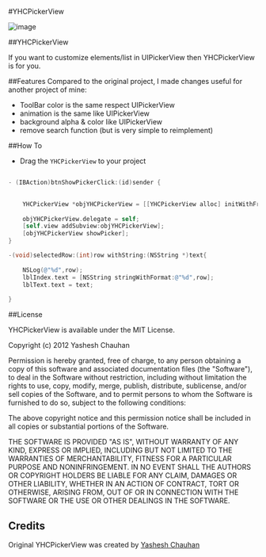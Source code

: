 #YHCPickerView

![image](https://dl.dropboxusercontent.com/u/1655028/pickenerimage.png)


##YHCPickerView

If you want to customize elements/list in UIPickerView then YHCPickerView is for you. 

##Features
Compared to the original project, I made ​​changes useful for another project of mine:
* ToolBar color is the same respect UIPickerView
* animation is the same like UIPickerView
* background alpha & color like UIPickerView
* remove search function (but is very simple to reimplement)

##How To

* Drag the `YHCPickerView` to your project


``` objective-c

- (IBAction)btnShowPickerClick:(id)sender {
    

    YHCPickerView *objYHCPickerView = [[YHCPickerView alloc] initWithFrame:CGRectMake(0, 0, 320, 480) withNSArray:countriesArray];
    
    objYHCPickerView.delegate = self;
    [self.view addSubview:objYHCPickerView];
    [objYHCPickerView showPicker];
}

-(void)selectedRow:(int)row withString:(NSString *)text{
    
    NSLog(@"%d",row);
    lblIndex.text = [NSString stringWithFormat:@"%d",row];
    lblText.text = text;
    
}

```

##License

YHCPickerView is available under the MIT License.

Copyright (c) 2012 Yashesh Chauhan

Permission is hereby granted, free of charge, to any person obtaining a copy
of this software and associated documentation files (the "Software"), to deal
in the Software without restriction, including without limitation the rights
to use, copy, modify, merge, publish, distribute, sublicense, and/or sell
copies of the Software, and to permit persons to whom the Software is
furnished to do so, subject to the following conditions:

The above copyright notice and this permission notice shall be included in
all copies or substantial portions of the Software.

THE SOFTWARE IS PROVIDED "AS IS", WITHOUT WARRANTY OF ANY KIND, EXPRESS OR
IMPLIED, INCLUDING BUT NOT LIMITED TO THE WARRANTIES OF MERCHANTABILITY,
FITNESS FOR A PARTICULAR PURPOSE AND NONINFRINGEMENT. IN NO EVENT SHALL THE
AUTHORS OR COPYRIGHT HOLDERS BE LIABLE FOR ANY CLAIM, DAMAGES OR OTHER
LIABILITY, WHETHER IN AN ACTION OF CONTRACT, TORT OR OTHERWISE, ARISING FROM,
OUT OF OR IN CONNECTION WITH THE SOFTWARE OR THE USE OR OTHER DEALINGS IN
THE SOFTWARE.

## Credits

Original YHCPickerView was created by [Yashesh Chauhan](https://github.com/yashesh87) 

